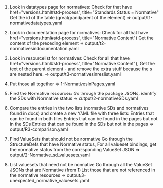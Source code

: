 
1. Look in datatypes page for normatives:
  Check for <a> that have href="versions.html#std-process", title="Standards Status = Normative"
  Get the id of the table (greatgrandparent of the <a> element)
  => output/t1-normativedatatypes.yaml

2. Look in documentation page for normatives: 
  Check for all <a> that have href="versions.html#std-process", title="Normative Content")
  Get the content of the preceding <a> element
  => output/t2-normativesindocumentation.yaml

3. Look in resourcelist for normatives:
  Check for all <a> that have href="versions.html#std-process", title="Normative Content"), 
  Get the text of the parent <a> element - and remove the extra stuff because the <a>s are nested here.
  => output/t3-normativesinreslist.yaml

4. Put those all together
  => 1-NormativesInPages.yaml

5. Find the Normative resources:
  Go through the package JSONs, identify the SDs with Normative status
  => output/2-normativeSDs.yaml

6. Compare the entries in the two lists (normative SDs and normatives found in docs) and create a new YAML file with three lists:
  Entries that can be found in both files
  Entries that can be found in the pages but not in the SDs
  Entries that can be found in the SDs but not in the pages
  => output/R3-comparison.yaml


7. Find ValueSets that should not be normative
  Go through the StructureDefs that have Normative status, 
  For all valueset bindings, get the normative status from the corresponding ValueSet JSON
  => output/2-Normative_sd_valuesets.yaml


8. List valuesets that need not be normative
  Go through all the ValueSet JSONs that are Normative (from 1)
  List those that are not referenced in the normative resources
  => output/3-unexpected_normative_valuesets.yaml



